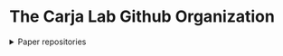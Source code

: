 # The Carja Lab Github Organization
<details>
<summary>Paper repositories</summary>
<br>
These repositories contain code to reproduce figures and results from papers published in the Carja Lab.
<br>
